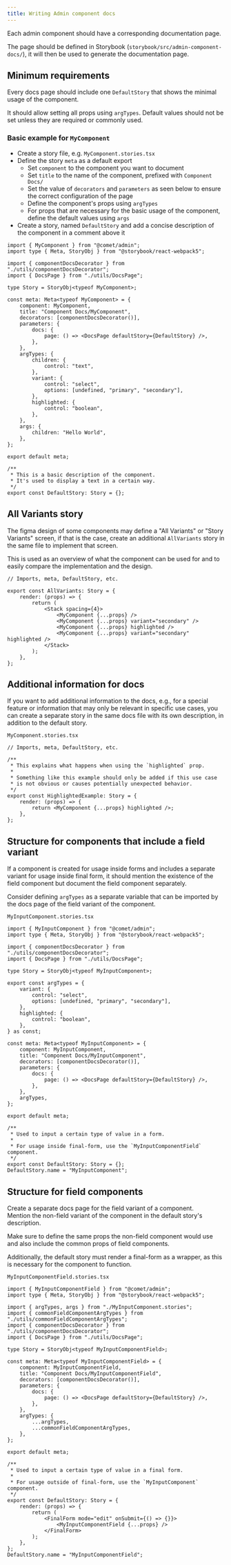 ```yaml
---
title: Writing Admin component docs
---
```


Each admin component should have a corresponding documentation page.

The page should be defined in Storybook (`storybook/src/admin-component-docs/`), it will then be used to generate the documentation page.

## Minimum requirements

Every docs page should include one `DefaultStory` that shows the minimal usage of the component.

It should allow setting all props using `argTypes`. Default values should not be set unless they are required or commonly used.

### Basic example for `MyComponent`

- Create a story file, e.g. `MyComponent.stories.tsx`
- Define the story `meta` as a default export
    - Set `component` to the component you want to document
    - Set `title` to the name of the component, prefixed with `Component Docs/`
    - Set the value of `decorators` and `parameters` as seen below to ensure the correct configuration of the page
    - Define the component's props using `argTypes`
    - For props that are necessary for the basic usage of the component, define the default values using `args`
- Create a story, named `DefaultStory` and add a concise description of the component in a comment above it

```tsx
import { MyComponent } from "@comet/admin";
import type { Meta, StoryObj } from "@storybook/react-webpack5";

import { componentDocsDecorator } from "./utils/componentDocsDecorator";
import { DocsPage } from "./utils/DocsPage";

type Story = StoryObj<typeof MyComponent>;

const meta: Meta<typeof MyComponent> = {
    component: MyComponent,
    title: "Component Docs/MyComponent",
    decorators: [componentDocsDecorator()],
    parameters: {
        docs: {
            page: () => <DocsPage defaultStory={DefaultStory} />,
        },
    },
    argTypes: {
        children: {
            control: "text",
        },
        variant: {
            control: "select",
            options: [undefined, "primary", "secondary"],
        },
        highlighted: {
            control: "boolean",
        },
    },
    args: {
        children: "Hello World",
    },
};

export default meta;

/**
 * This is a basic description of the component.
 * It's used to display a text in a certain way.
 */
export const DefaultStory: Story = {};
```

## All Variants story

The figma design of some components may define a "All Variants" or "Story Variants" screen, if that is the case, create an additional `AllVariants` story in the same file to implement that screen.

This is used as an overview of what the component can be used for and to easily compare the implementation and the design.

```tsx
// Imports, meta, DefaultStory, etc.

export const AllVariants: Story = {
    render: (props) => {
        return (
            <Stack spacing={4}>
                <MyComponent {...props} />
                <MyComponent {...props} variant="secondary" />
                <MyComponent {...props} highlighted />
                <MyComponent {...props} variant="secondary" highlighted />
            </Stack>
        );
    },
};
```

## Additional information for docs

If you want to add additional information to the docs, e.g., for a special feature or information that may only be relevant in specific use cases, you can create a separate story in the same docs file with its own description, in addition to the default story.

`MyComponent.stories.tsx`

```tsx
// Imports, meta, DefaultStory, etc.

/**
 * This explains what happens when using the `highlighted` prop.
 *
 * Something like this example should only be added if this use case
 * is not obvious or causes potentially unexpected behavior.
 */
export const HighlightedExample: Story = {
    render: (props) => {
        return <MyComponent {...props} highlighted />;
    },
};
```

## Structure for components that include a field variant

If a component is created for usage inside forms and includes a separate variant for usage inside final form, it should mention the existence of the field component but document the field component separately.

Consider defining `argTypes` as a separate variable that can be imported by the docs page of the field variant of the component.

`MyInputComponent.stories.tsx`

```tsx
import { MyInputComponent } from "@comet/admin";
import type { Meta, StoryObj } from "@storybook/react-webpack5";

import { componentDocsDecorator } from "./utils/componentDocsDecorator";
import { DocsPage } from "./utils/DocsPage";

type Story = StoryObj<typeof MyInputComponent>;

export const argTypes = {
    variant: {
        control: "select",
        options: [undefined, "primary", "secondary"],
    },
    highlighted: {
        control: "boolean",
    },
} as const;

const meta: Meta<typeof MyInputComponent> = {
    component: MyInputComponent,
    title: "Component Docs/MyInputComponent",
    decorators: [componentDocsDecorator()],
    parameters: {
        docs: {
            page: () => <DocsPage defaultStory={DefaultStory} />,
        },
    },
    argTypes,
};

export default meta;

/**
 * Used to input a certain type of value in a form.
 *
 * For usage inside final-form, use the `MyInputComponentField` component.
 */
export const DefaultStory: Story = {};
DefaultStory.name = "MyInputComponent";
```

## Structure for field components

Create a separate docs page for the field variant of a component.  
Mention the non-field variant of the component in the default story's description.

Make sure to define the same props the non-field component would use and also include the common props of field components.

Additionally, the default story must render a final-form as a wrapper, as this is necessary for the component to function.

`MyInputComponentField.stories.tsx`

```tsx
import { MyInputComponentField } from "@comet/admin";
import type { Meta, StoryObj } from "@storybook/react-webpack5";

import { argTypes, args } from "./MyInputComponent.stories";
import { commonFieldComponentArgTypes } from "./utils/commonFieldComponentArgTypes";
import { componentDocsDecorator } from "./utils/componentDocsDecorator";
import { DocsPage } from "./utils/DocsPage";

type Story = StoryObj<typeof MyInputComponentField>;

const meta: Meta<typeof MyInputComponentField> = {
    component: MyInputComponentField,
    title: "Component Docs/MyInputComponentField",
    decorators: [componentDocsDecorator()],
    parameters: {
        docs: {
            page: () => <DocsPage defaultStory={DefaultStory} />,
        },
    },
    argTypes: {
        ...argTypes,
        ...commonFieldComponentArgTypes,
    },
};

export default meta;

/**
 * Used to input a certain type of value in a final form.
 *
 * For usage outside of final-form, use the `MyInputComponent` component.
 */
export const DefaultStory: Story = {
    render: (props) => {
        return (
            <FinalForm mode="edit" onSubmit={() => {}}>
                <MyInputComponentField {...props} />
            </FinalForm>
        );
    },
};
DefaultStory.name = "MyInputComponentField";
```
